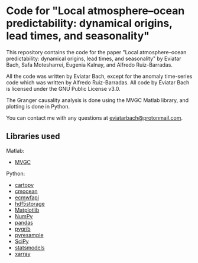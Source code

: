 # Code for "Local atmosphere–ocean predictability: dynamical origins, lead times, and seasonality"

This repository contains the code for the paper "Local atmosphere–ocean predictability: dynamical origins, lead times, and seasonality" by Eviatar Bach, Safa Motesharrei, Eugenia Kalnay, and Alfredo Ruiz-Barradas.

All the code was written by Eviatar Bach, except for the anomaly time-series code which was written by Alfredo Ruiz-Barradas. All code by Eviatar Bach is licensed under the GNU Public License v3.0.

The Granger causality analysis is done using the MVGC Matlab library, and plotting is done in Python.

You can contact me with any questions at eviatarbach@protonmail.com.

## Libraries used

Matlab:
- [MVGC](http://users.sussex.ac.uk/~lionelb/MVGC/html/mvgchelp.html)

Python:
- [cartopy](http://scitools.org.uk/cartopy/)
- [cmocean](https://matplotlib.org/cmocean/)
- [ecmwfapi](https://pypi.org/project/ecmwf-api-client/)
- [hdf5storage](https://pythonhosted.org/hdf5storage/)
- [Matplotlib](https://matplotlib.org/)
- [NumPy](http://www.numpy.org/)
- [pandas](https://pandas.pydata.org/)
- [pygrib](https://github.com/jswhit/pygrib)
- [pyresample](https://pyresample.readthedocs.io/en/latest/)
- [SciPy](https://scipy.org/scipylib/index.html)
- [statsmodels](https://www.statsmodels.org/stable/index.html)
- [xarray](http://xarray.pydata.org/en/stable/)
